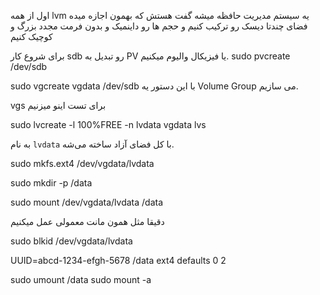 اول از همه lvm یه سیستم مدیریت حافظه میشه گفت هستش که بهمون اجازه میده فضای چندتا دیسک رو ترکیب کنیم و حجم ها رو داینمیک و بدون فرمت مجدد بزرگ و کوچیک کنیم



برای شروع کار sdb رو تبدیل به PV یا فیزیکال والیوم میکنیم.
sudo pvcreate /dev/sdb



sudo vgcreate vgdata /dev/sdb
با این دستور یه Volume Group می سازیم.


vgs
 برای تست اینو میزنیم




sudo lvcreate -l 100%FREE -n lvdata vgdata
lvs

 به نام `lvdata` با کل فضای آزاد ساخته می‌شه.


sudo mkfs.ext4 /dev/vgdata/lvdata



sudo mkdir -p /data


sudo mount /dev/vgdata/lvdata /data



دقیقا مثل همون مانت معمولی عمل میکنیم

sudo blkid /dev/vgdata/lvdata

UUID=abcd-1234-efgh-5678 /data ext4 defaults 0 2

sudo umount /data
sudo mount -a